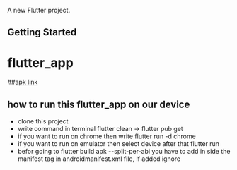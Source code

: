 
A new Flutter project.

## Getting Started

# flutter_app 

##[apk link](https://drive.google.com/file/d/1-Yl18IzZhRa-fsco5PRXRTIa8kZwl6GP/view?usp=drive_link)
## how to run this flutter_app on our device
- clone this project 
- write command in terminal flutter clean -> flutter pub get
- if you want to run on chrome then write flutter run -d chrome 
- if you want to run on emulator then select device after that flutter run
- befor going to flutter build apk --split-per-abi you have to add <uses-permission android:name="android.permission.INTERNET"/> in side the manifest tag in androidmanifest.xml file, if added ignore


